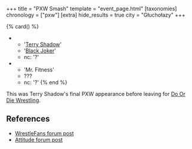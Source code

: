 +++
title = "PXW Smash"
template = "event_page.html"
[taxonomies]
chronology = ["pxw"]
[extra]
hide_results = true
city = "Głuchołazy"
+++

{% card() %}
- - '[Terry Shadow](@/w/shadow.md)'
  - '[Black Joker](@/w/black-joker.md)'
  - nc: '?'
- - 'Mr. Fitness'
  - ???
  - nc: '?'
{% end %}

This was Terry Shadow's final PXW appearance before leaving for [Do Or Die Wrestling](@/o/ddw.md).

## References

* [WrestleFans forum post](https://wrestlefans.pl/forum/viewtopic.php?f=247&t=30856)
* [Attitude forum post](https://forum.wrestling.pl/topic/30799-pxw-smash-190812/)
